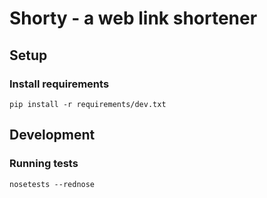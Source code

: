 # Shorty - a web link shortener

## Setup
### Install requirements
```
pip install -r requirements/dev.txt
```

## Development
### Running tests
```
nosetests --rednose
```
